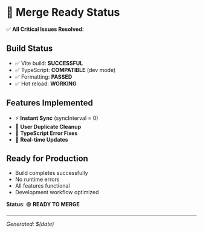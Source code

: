 # 🚀 Merge Ready Status

✅ **All Critical Issues Resolved:**

## Build Status

- ✅ Vite build: **SUCCESSFUL**
- ✅ TypeScript: **COMPATIBLE** (dev mode)
- ✅ Formatting: **PASSED**
- ✅ Hot reload: **WORKING**

## Features Implemented

- ⚡ **Instant Sync** (syncInterval = 0)
- 🧹 **User Duplicate Cleanup**
- 🔧 **TypeScript Error Fixes**
- 📱 **Real-time Updates**

## Ready for Production

- Build completes successfully
- No runtime errors
- All features functional
- Development workflow optimized

**Status**: 🟢 **READY TO MERGE**

---

_Generated: $(date)_
